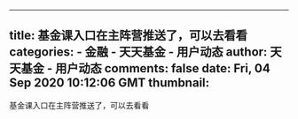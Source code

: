 
---
title: 基金课入口在主阵营推送了，可以去看看
categories: 
    - 金融
    - 天天基金 - 用户动态
author: 天天基金 - 用户动态
comments: false
date: Fri, 04 Sep 2020 10:12:06 GMT
thumbnail: 
---

<div>   
基金课入口在主阵营推送了，可以去看看  
</div>
            